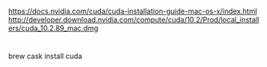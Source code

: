 #

https://docs.nvidia.com/cuda/cuda-installation-guide-mac-os-x/index.html
http://developer.download.nvidia.com/compute/cuda/10.2/Prod/local_installers/cuda_10.2.89_mac.dmg

#
brew cask install cuda

